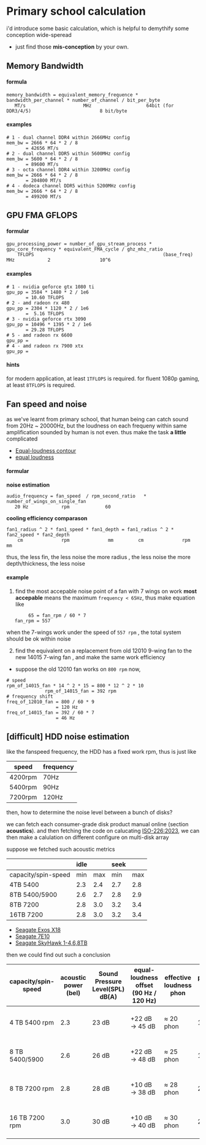 # Primary school calculation

i'd introduce some basic calculation, which is helpful to demythify some conception wide-speread

* just find those **mis-conception** by your own.

## Memory Bandwidth

#### formula
```
memory_bandwidth = equivalent_memory_frequence *  bandwidth_per_channel * number_of_channel / bit_per_byte
   MT/s                     MHz                    64bit (for DDR3/4/5)                         8 bit/byte
```

#### examples
```
# 1 - dual channel DDR4 within 2666MHz config
mem_bw = 2666 * 64 * 2 / 8
       = 42656 MT/s
# 2 - dual channel DDR5 within 5600MHz config
mem_bw = 5600 * 64 * 2 / 8
       = 89600 MT/s
# 3 - octa channel DDR4 within 3200MHz config
mem_bw = 2666 * 64 * 2 / 8
       = 204800 MT/s
# 4 - dodeca channel DDR5 within 5200MHz config
mem_bw = 2666 * 64 * 2 / 8
       = 499200 MT/s
```

## GPU FMA GFLOPS

#### formular
```
gpu_processing_power = number_of_gpu_stream_process * gpu_core_frequency * equivalent_FMA_cycle / ghz_mhz_ratio
    TFLOPS                                               (base_freq) MHz            2                  10^6
```

#### examples
```
# 1 - nvidia geforce gtx 1080 ti
gpu_pp = 3584 * 1480 * 2 / 1e6
       = 10.60 TFLOPS
# 2 - amd radeon rx 480 
gpu_pp = 2304 * 1120 * 2 / 1e6
       =  5.16 TFLOPS
# 3 - nvidia geforce rtx 3090 
gpu_pp = 10496 * 1395 * 2 / 1e6
       = 29.28 TFLOPS
# 5 - amd radeon rx 6600 
gpu_pp = 
# 4 - amd radeon rx 7900 xtx 
gpu_pp =
```

#### hints
for modern application, at least `1TFLOPS` is required.
for fluent 1080p gaming, at least `8TFLOPS` is required.

## Fan speed and noise

as we've learnt from primary school, that human being can catch sound from 20Hz ~ 20000Hz, but the loudness on each frequeny within same amplification sounded by human is not even. thus make the task **a little** complicated

* [Equal-loudness contour](https://en.wikipedia.org/wiki/Equal-loudness_contour)
* [equal loudness](https://crackedbassoon.com/writing/equal-loudness-contours)

#### formular

**noise estimation**

```
audio_frequency = fan_speed  / rpm_second_ratio   *  number_of_wings_on_single_fan
   20 Hz            rpm             60
```

**cooling efficiency comparason**

```
fan1_radius ^ 2 * fan1_speed * fan1_depth = fan1_radius ^ 2 * fan2_speed * fan2_depth
    cm              rpm              mm         cm              rpm            mm
```
thus, the less fin, the less noise
the more radius  , the less noise
the more depth/thickness, the less noise  

#### example

1. find the most accepable noise point of a fan with 7 wings on work
**most accepable** means the maximum `frequency < 65Hz`, thus make equation like

```
        65 = fan_rpm / 60 * 7 
   fan_rpm = 557
```

when the 7-wings work under the speed of `557 rpm` , the total system should be ok within noise

2. find the equivalent on a replacement from old 12010 9-wing fan to the new 14015 7-wing fan , and make the same work efficiency
* suppose the old 12010 fan works on `800 rpm` now, 

```
# speed
rpm_of_14015_fan * 14 ^ 2 * 15 = 800 * 12 ^ 2 * 10
              rpm_of_14015_fan = 392 rpm
# frequency shift
freq_of_12010_fan = 800 / 60 * 9
                  = 120 Hz
freq_of_14015_fan = 392 / 60 * 7
                  = 46 Hz
```

## [difficult] HDD noise estimation

like the fanspeed frequency, the HDD has a fixed work rpm, thus is just like

|speed|frequency|
|-----|---------|
|4200rpm|70Hz|
|5400rpm|90Hz|
|7200rpm|120Hz|

then, how to determine the noise level between a bunch of disks?

we can fetch each consumer-grade disk product manual online (section **acoustics**). and then fetching the code on calucating [ISO-226:2023](https://www.dsprelated.com/showcode/174.php), we can then make a calulation on different configure on multi-disk array

suppose we fetched such acoustic metrics

|  |idle|  |seek|  |
|--|---|---|---|---|
|capacity/spin-speed|min|max|min|max|
|4TB 5400|2.3|2.4|2.7|2.8|
|8TB 5400/5900|2.6|2.7|2.8|2.9|
|8TB 7200|2.8|3.0|3.2|3.4|
|16TB 7200|2.8|3.0|3.2|3.4|

* [Seagate Exos X18](https://www.seagate.com/content/dam/seagate/migrated-assets/www-content/product-content/enterprise-hdd-fam/exos-x18-channel/_shared/en-us/docs/100865854d.pdf)
* [Seagate 7E10](https://www.seagate.com/www-content/product-content/enterprise-hdd-fam/exos-7e10/_shared/docs/200440800b.pdf)
* [Seagate SkyHawk 1-4,6,8TB](https://www.seagate.com/www-content/product-content/skyhawk/en-us/docs/100804836l.pdf)

then we could find out such a conclusion


| capacity/spin-speed   |  acoustic power (bel) | Sound Pressure Level(SPL) dB(A) | equal-loudness offset (90 Hz / 120 Hz) | effective loudness phon | perceptual  loudness sone | compared to 4 TB/5400 rpm | 10x disks SPL    |
| -------------- | ------------- | ----------- | ---------------------- | --------- | --------- | ----------------- | ------------- |
| 4 TB 5400 rpm  | 2.3           | 23 dB       | +22 dB → 45 dB         | ≈ 20 phon | 1 sone    | baseline          | 23 dB → 33 dB |
| 8 TB 5400/5900 | 2.6           | 26 dB       | +22 dB → 48 dB         | ≈ 25 phon | 1.8 sone  | **+0.8 sone**     | 26 dB → 36 dB |
| 8 TB 7200 rpm  | 2.8           | 28 dB       | +10 dB → 38 dB         | ≈ 28 phon | 2.3 sone  | **+1.3 sone**     | 28 dB → 38 dB |
| 16 TB 7200 rpm | 3.0           | 30 dB       | +10 dB → 40 dB         | ≈ 30 phon | 2.5 sone  | **+1.5 sone**     | 30 dB → 40 dB |

